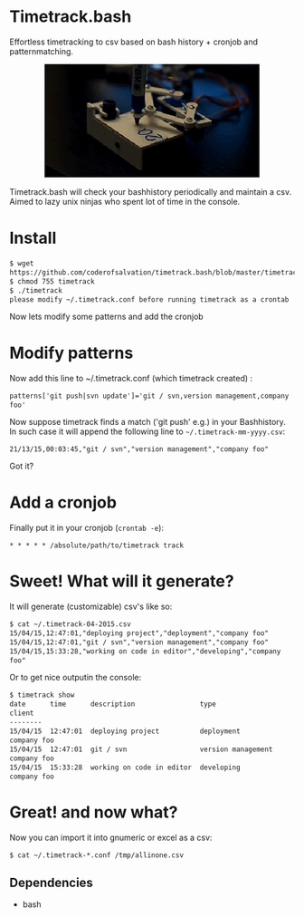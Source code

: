 Timetrack.bash
==============
Effortless timetracking to csv based on bash history + cronjob and patternmatching.

<center><img alt="" src=".res/anim.gif"/></center>

Timetrack.bash will check your bashhistory periodically and maintain a csv.
Aimed to lazy unix ninjas who spent lot of time in the console.

# Install

    $ wget https://github.com/coderofsalvation/timetrack.bash/blob/master/timetrack
    $ chmod 755 timetrack
    $ ./timetrack 
    please modify ~/.timetrack.conf before running timetrack as a crontab

Now lets modify some patterns and add the cronjob 

# Modify patterns

Now add this line to ~/.timetrack.conf (which timetrack created) :

    patterns['git push|svn update']='git / svn,version management,company foo'

Now suppose timetrack finds a match ('git push' e.g.) in your Bashhistory.
In such case it will append the following line to `~/.timetrack-mm-yyyy.csv`:

    21/13/15,00:03:45,"git / svn","version management","company foo"

Got it?

# Add a cronjob

Finally put it in your cronjob (`crontab -e`):

    * * * * * /absolute/path/to/timetrack track 

# Sweet! What will it generate?

It will generate (customizable) csv's like so:

    $ cat ~/.timetrack-04-2015.csv 
    15/04/15,12:47:01,"deploying project","deployment","company foo"
    15/04/15,12:47:01,"git / svn","version management","company foo"
    15/04/15,15:33:28,"working on code in editor","developing","company foo"


Or to get nice outputin the console:

    $ timetrack show 
    date      time      description                type                client
    --------
    15/04/15  12:47:01  deploying project          deployment          company foo
    15/04/15  12:47:01  git / svn                  version management  company foo
    15/04/15  15:33:28  working on code in editor  developing          company foo

# Great! and now what?

Now you can import it into gnumeric or excel as a csv:

    $ cat ~/.timetrack-*.conf /tmp/allinone.csv

## Dependencies

* bash
